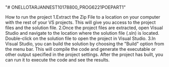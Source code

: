 "# ONELLOTARJANNEST10178800_PROG6221POEPART1" 

How to run the project
1.Extract the Zip File to a location on your computer with the rest of your VS projects. This will give you access to the project files and the solution file.
2.Once the project files are extracted, open Visual Studio and navigate to the location where the solution file (.sln) is located. Double-click on the solution file to open the project in Visual Studio.
3.In Visual Studio, you can build the solution by choosing the "Build" option from the menu bar. This will compile the code and generate the executable or other output specified in the project settings. After the project has built, you can run it to execute the code and see the results.
